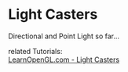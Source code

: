 # Light Casters

Directional and Point Light so far...

related Tutorials: \
[LearnOpenGL.com - Light Casters](https://learnopengl.com/Lighting/Light-casters)
